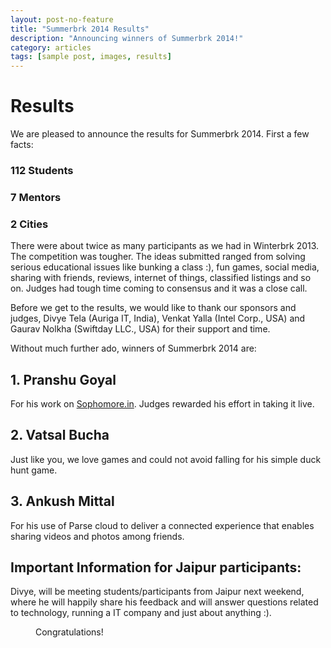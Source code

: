 ```yaml
---
layout: post-no-feature
title: "Summerbrk 2014 Results"
description: "Announcing winners of Summerbrk 2014!"
category: articles
tags: [sample post, images, results]
---
```


# Results

We are pleased to announce the results for Summerbrk 2014. First a few facts:

### 112 Students

### 7 Mentors

### 2 Cities

There were about twice as many participants as we had in Winterbrk 2013. The competition was tougher. The ideas submitted ranged from solving serious educational issues like bunking a class :), fun games, social media, sharing with friends, reviews, internet of things, classified listings and so on. Judges had tough time coming to consensus and it was a close call.

Before we get to the results, we would like to thank our sponsors and judges, Divye Tela (Auriga IT, India), Venkat Yalla (Intel Corp., USA) and Gaurav Nolkha (Swiftday LLC., USA) for their support and time.

Without much further ado, winners of Summerbrk 2014 are:

## 1. Pranshu Goyal
For his work on [Sophomore.in](http://www.sophomore.in). Judges rewarded his effort in taking it live.

## 2. Vatsal Bucha 
Just like you, we love games and could not avoid falling for his simple duck hunt game.

## 3. Ankush Mittal
For his use of Parse cloud to deliver a connected experience that enables sharing videos and photos among friends.

## Important Information for Jaipur participants:
Divye, will be meeting students/participants from Jaipur next weekend, where he will happily share his feedback and will answer questions related to technology, running a IT company and just about anything :). 


<figure>
	<img src="">
	<figcaption>Congratulations!</figcaption>
</figure>
